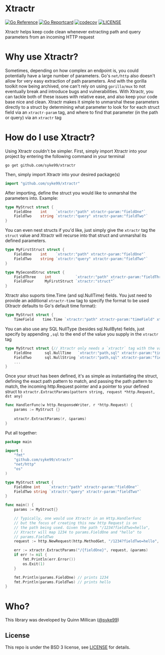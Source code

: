 Xtractr
=====

[![Go Reference](https://pkg.go.dev/badge/github.com/syke99/xtractr.svg)](https://pkg.go.dev/github.com/syke99/xtractr)
[![Go Reportcard](https://goreportcard.com/badge/github.com/syke99/xtractr)](https://goreportcard.com/report/github.com/syke99/xtractr)
[![codecov](https://codecov.io/gh/syke99/Xtractr/branch/main/graph/badge.svg?token=NAmOLNyTgw)](https://codecov.io/gh/syke99/Xtractr)
[![LICENSE](https://img.shields.io/github/license/syke99/xtractr)](https://pkg.go.dev/github.com/syke99/xtractr/blob/master/LICENSE)

Xtractr helps keep code clean whenever extracting path and query parameters from an incoming HTTP request


Why use Xtractr?
=====

Sometimes, depending on how complex an endpoint is, you could potentially have a large number of parameters. Go's `net/http` also doesn't allow
for very easy extraction of path parameters. And with the gorilla toolkit now being archived, one can't rely on using `gorilla/mux` to not eventually
break and introduce bugs and vulnerabilities. With Xtractr, you can tackle both of these issues with relative ease, and also keep your code base
nice and clean. Xtractr makes it simple to unmarshal these parameters directly to a struct by determining what parameter to look for for each struct
field via an `xtractr-param` tag, and where to find that parameter (in the path or query) via an `xtractr` tag

How do I use Xtractr?
=====

Using Xtractr couldn't be simpler. First, simply import Xtractr into your project by entering the following command in your terminal

```
go get github.com/syke99/xtractr
```

Then, simply import Xtractr into your desired package(s)

```go
import "github.com/syke99/xtractr"
```

After importing, define the struct you would like to unmarshal the parameters into. Example:

```go
type MyStruct struct {
	FieldOne    int    `xtractr:"path" xtractr-param:"fieldOne"`
	FieldTwo    string `xtractr:"query" xtractr-param:"fieldTwo"`
}
```

You can even nest structs if you'd like, just simply give the `xtractr` tag the `struct` value and Xtractr 
will recurse into that struct and unmarshal its defined parameters.

```go
type MyFirstStruct struct {
    FieldOne    int    `xtractr:"path" xtractr-param:"fieldOne"`
    FieldTwo    string `xtractr:"query" xtractr-param:"fieldTwo"`
}

type MySecondStruc struct {
    FieldThree    int           `xtractr:"path" xtractr-param:"fieldThree"`
    FieldFour     MyFirstStruct `xtractr:"struct"`
}
```

Xtractr also suports time.Time (and sql.NullTime) fields. You just need to provide an additional `xtractr-time`
tag to specify the format to be used (Xtractr defaults to Go's default time format):

```go
type MyStruct struct {
    TimeField    time.Time `xtractr:"path" xtractr-param:"timeField" xtractr-time:"ISO80601"` // xtractr supports this (YYYY-MM-DD) ISO8601 format}
```

You can also use any SQL NullType (besides sql.NullByte) fields, just specify by appending `,sql` to the end
of the value you supply in the `xtractr` tag

```go
type MyStruct struct {// Xtractr only needs a `xtractr` tag with the value "-"
    FieldOne      sql.NullTime   `xtractr:"path,sql" xtractr-param:"timeField" xtractr-time:"ISO80601"` // xtractr supports this (YYYY-MM-DD) ISO8601 format
    FieldTwo      sql.NullString `xtractr:"path,sql" xtractr-param:"fieldTwo"`
    ...
}
```

Once your struct has been defined, it's as simple as instantiating the struct, defining the exact path
pattern to match, and passing the path pattern to match, the incoming http.Request pointer and a pointer
to your defined struct to `xtractr.ExtractParams(pattern string, request *http.Request, dst any)`

```go
func HandlerFunc(w http.ResponseWriter, r *http.Request) {
	params := MyStruct {}
	
	xtractr.ExtractParams(r, &params)
}
```

Put all together:

```go
package main

import (
	"fmt"
	"github.com/syke99/xtractr"
	"net/http"
	"os"
)

type MyStruct struct {
	FieldOne int    `xtractr:"path" xtractr-param:"fieldOne"`
	FieldTwo string `xtractr:"query" xtractr-param:"fieldTwo"`
}

func main() {
	params := MyStruct{}

	// Typically, one would use Xtractr in an Http.HandlerFunc
	// but the focus of creating this new http Request is on
	// the path being used. Given the path "/1234?fieldTwo=hello",
	// Xtractr will map 1234 to params.FieldOne and "hello" to
	// params.FieldTwo
	request := http.NewRequest(http.MethodGet, "/1234?fieldTwo=hello", nil)

	err := xtractr.ExtractParams("/{fieldOne}", request, &params)
	if err != nil {
		fmt.Println(err.Error())
		os.Exit(1)
	}

	fmt.Println(params.FieldOne) // prints 1234
	fmt.Println(params.FieldTwo) // prints hello
}
```

Who?
====

This library was developed by Quinn Millican ([@syke99](https://github.com/syke99))


## License

This repo is under the BSD 3 license, see [LICENSE](../LICENSE) for details.
